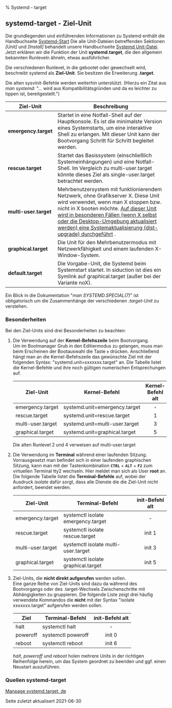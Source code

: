 % Systemd - target

## systemd-target - Ziel-Unit

Die grundlegenden und einführenden Informationen zu Systemd enthält die Handbuchseite [Systemd-Start](0710-systemd-start_de.md#systemd-der-system--und-dienste-manager) Die alle Unit-Dateien betreffenden Sektionen *[Unit]* und *[Install]* behandelt unsere Handbuchseite [Systemd Unit-Datei](0711-systemd-unit-datei_de.md#systemd-unit-datei).  
Jetzt erklären wir die Funktion der Unit **systemd.target**, die den allgemein bekannten Runleveln ähneln, etwas ausführlicher.

Die verschiedenen Runlevel, in die gebootet oder gewechselt wird, beschreibt systemd als **Ziel-Unit**. Sie besitzen die Erweiterung **.target**.

Die alten sysvinit-Befehle werden weiterhin unterstützt. (Hierzu ein Zitat aus *man systemd*: "... wird aus Kompatibilitätsgründen und da es leichter zu tippen ist, bereitgestellt.")

| Ziel-Unit | Beschreibung | 
| --- | -------- |
| **emergency.target** | Startet in eine Notfall-Shell auf der Hauptkonsole. Es ist die minimalste Version eines Systemstarts, um eine interaktive Shell zu erlangen. Mit dieser Unit kann der Bootvorgang Schritt für Schritt begleitet werden.| 
| **rescue.target** | Startet das Basissystem (einschließlich Systemeinhängungen) und eine Notfall-Shell. Im Vergleich zu multi-user.target könnte dieses Ziel als single-user.target betrachtet werden. |
| **multi-user.target** | Mehrbenutzersystem mit funktionierendem Netzwerk, ohne Grafikserver X. Diese Unit wird verwendet, wenn man X stoppen bzw. nicht in X booten möchte. [Auf dieser Unit wird in besonderen Fällen (wenn X selbst oder die Desktop-Umgebung aktualisiert werden) eine Systemaktualisierung (dist-upgrade) durchgeführt](0705-sys-admin-apt_de.md#full-upgrade-ausführen) . |
| **graphical.target** | Die Unit für den Mehrbenutzermodus mit Netzwerkfähigkeit und einem laufenden X-Window-System. |
| **default.target** | Die Vorgabe-Unit, die Systemd beim Systemstart startet. In siduction ist dies ein Symlink auf graphical.target (außer bei der Variante noX). |

Ein Blick in die Dokumentation "*man SYSTEMD.SPECIAL(7)*" ist obligatorisch um die Zusammenhänge der verschiedenen *.target-Unit* zu verstehen.

### Besonderheiten

Bei den Ziel-Units sind drei Besonderheiten zu beachten:

1. Die Verwendung auf der **Kernel-Befehszeile** beim Bootvorgang.  
    Um im Bootmanager Grub in den Editiermodus zu gelangen, muss man beim Erscheinen der Bootauswahl die Taste `e` drücken. Anschließend hängt man an die Kernel-Befehszeile das gewünschte Ziel mit der folgenden Syntax: "systemd.unit=xxxxxxx.target" an. Die Tabelle listet die Kernel-Befehle und ihre noch gültigen numerischen Entsprechungen auf.

    | Ziel-Unit | Kernel-Befehl | Kernel-Befehl alt |
    | --------- | ------------- | :---: |
    | emergency.target | systemd.unit=emergency.target | - |
    | rescue.target | systemd.unit=rescue.target | 1 |
    | multi-user.target | systemd.unit=multi-user.target | 3 |
    | graphical.target | systemd.unit=graphical.target | 5 |

    Die alten Runlevel 2 und 4 verweisen auf multi-user.target

2. Die Verwendung im **Terminal** während einer laufenden Sitzung.
    Vorrausgesetzt man befindet sich in einer laufenden graphischen Sitzung, kann man mit der Tastenkombination **`CTRL`** + **`ALT`** + **`F2`** zum virtuellen Terminal tty2 wechseln. Hier meldet man sich als User **root** an. Die folgende Tabelle listet die **Terminal-Befehle** auf, wobei der Ausdruck *isolate* dafür sorgt, dass alle Dienste die die Ziel-Unit nicht anfordert, beendet werden.

    | Ziel-Unit | Terminal-Befehl | init-Befehl alt |
    | --------- | --------------- | :----: |
    | emergency.target | systemctl isolate emergency.target | - |
    | rescue.target | systemctl isolate rescue.target | init 1 |
    | multi-user.target | systemctl isolate multi-user.target | init 3 |
    | graphical.target | systemctl isolate graphical.target | init 5 |


3. Ziel-Units, die **nicht direkt aufgerufen** werden sollen.  
    Eine ganze Reihe von Ziel-Units sind dazu da während des Bootvorgangs oder des .target-Wechsels Zwischenschritte mit Abhängigkeiten zu gruppieren. Die folgende Liste zeigt drei häufig verwendete Kommandos die **nicht** mit der Syntax "isolate xxxxxxx.target" aufgerufen werden sollen.

    | Ziel | Terminal-Befehl | init-Befehl alt |
    | -------- | --------------- | :--------: |
    | halt | systemctl halt | - |
    | poweroff | systemctl poweroff | init 0 |
    | reboot | systemctl reboot | init 6 |

    *halt*, *poweroff* und *reboot* holen mehrere Units in der richtigen Reihenfolge herein, um das System geordnet zu beenden und ggf. einen Neustart auszuführen.

### Quellen systemd-target

[Manpage systemd.target, de](https://manpages.debian.org/testing/manpages-de/systemd.target.5.de.html)

<div id="rev">Seite zuletzt aktualisert 2021-06-30</div>
